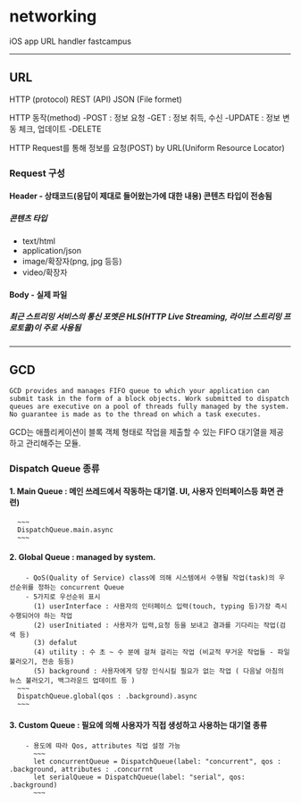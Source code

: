 # networking
iOS app URL handler
fastcampus

-------------
## URL

HTTP (protocol)
REST (API)
JSON (File formet)

HTTP 동작(method)
-POST : 정보 요청
-GET : 정보 취득, 수신
-UPDATE : 정보 변동 체크, 업데이트
-DELETE

HTTP Request를 통해 정보를 요청(POST)
by URL(Uniform Resource Locator)

### Request 구성

#### Header - 상태코드(응답이 제대로 들어왔는가에 대한 내용) 콘텐츠 타입이 전송됨
##### 콘텐츠 타입
- text/html
- application/json
- image/확장자(png, jpg 등등)
- video/확장자

#### Body - 실제 파일

##### 최근 스트리밍 서비스의 통신 포멧은 HLS(HTTP Live Streaming, 라이브 스트리밍 프로토콜)이 주로 사용됨

------------

## GCD

~~~
GCD provides and manages FIFO queue to which your application can submit task in the form of a block objects. Work submitted to dispatch queues are executive on a pool of threads fully managed by the system. No guarantee is made as to the thread on which a task executes.
~~~

GCD는 애플리케이션이 블록 객체 형태로 작업을 제출할 수 있는 FIFO 대기열을 제공하고 관리해주는 모듈. 


### Dispatch Queue 종류
#### 1. Main Queue : 메인 쓰레드에서 작동하는 대기열. UI, 사용자 인터페이스등 화면 관련)
      ~~~
      DispatchQueue.main.async
      ~~~

#### 2. Global Queue : managed by system. 
        - QoS(Quality of Service) class에 의해 시스템에서 수행될 작업(task)의 우선순위를 정하는 concurrent Queue
        - 5가지로 우선순위 표시
          (1) userInterface : 사용자의 인터페이스 입력(touch, typing 등)가장 즉시 수행되어야 하는 작업
          (2) userInitiated : 사용자가 입력,요청 등을 보내고 결과를 기다리는 작업(검색 등)
          (3) defalut
          (4) utility : 수 초 ~ 수 분에 걸쳐 걸리는 작업 (비교적 무거운 작업들 - 파일 불러오기, 전송 등등)
          (5) background : 사용자에게 당장 인식시킬 필요가 없는 작업 ( 다음날 아침의 뉴스 불러오기, 백그라운드 업데이트 등 )
      ~~~
      DispatchQueue.global(qos : .background).async
      ~~~
      
#### 3. Custom Queue : 필요에 의해 사용자가 직접 생성하고 사용하는 대기열 종류
        - 용도에 따라 Qos, attributes 직업 설정 가능
          ~~~
          let concurrentQueue = DispatchQueue(label: "concurrent", qos : .background, attributes : .concurrnt
          let serialQueue = DispatchQueue(label: "serial", qos: .background)
          ~~~
